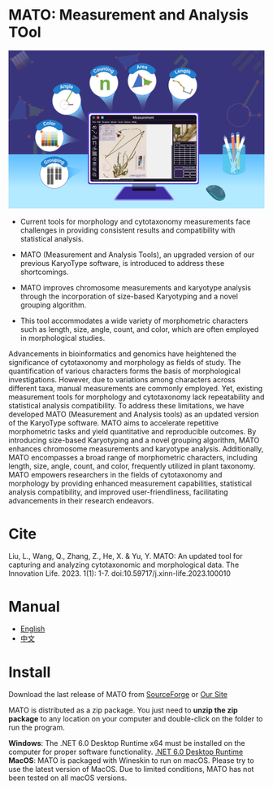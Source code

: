 # MATO: Measurement and Analysis TOol
![fig1](./icons/fig0.png)

- Current tools for morphology and cytotaxonomy measurements face challenges in providing consistent results and compatibility with statistical analysis.

- MATO (Measurement and Analysis Tools), an upgraded version of our previous KaryoType software, is introduced to address these shortcomings.
- MATO improves chromosome measurements and karyotype analysis through the incorporation of size-based Karyotyping and a novel grouping algorithm.

- This tool accommodates a wide variety of morphometric characters such as length, size, angle, count, and color, which are often employed in morphological studies.

Advancements in bioinformatics and genomics have heightened the significance of cytotaxonomy and morphology as fields of study. The quantification of various characters forms the basis of morphological investigations. However, due to variations among characters across different taxa, manual measurements are commonly employed. Yet, existing measurement tools for morphology and cytotaxonomy lack repeatability and statistical analysis compatibility. To address these limitations, we have developed MATO (Measurement and Analysis tools) as an updated version of the KaryoType software. MATO aims to accelerate repetitive morphometric tasks and yield quantitative and reproducible outcomes. By introducing size-based Karyotyping and a novel grouping algorithm, MATO enhances chromosome measurements and karyotype analysis. Additionally, MATO encompasses a broad range of morphometric characters, including length, size, angle, count, and color, frequently utilized in plant taxonomy. MATO empowers researchers in the fields of cytotaxonomy and morphology by providing enhanced measurement capabilities, statistical analysis compatibility, and improved user-friendliness, facilitating advancements in their research endeavors.

# Cite
Liu, L., Wang, Q., Zhang, Z., He, X. & Yu, Y. MATO: An updated tool for capturing and analyzing cytotaxonomic and morphological data. The Innovation Life. 2023. 1(1): 1-7. doi:10.59717/j.xinn-life.2023.100010


# Manual
- [English](./manual_en.pdf) 
- [中文](./manual_zh_cn.pdf)

# Install
Download the last release of MATO from [SourceForge](https://sourceforge.net/projects/karyotype/files/) or [Our Site](http://life-bioinfo.tpddns.cn:8445/database/app/MATO/)

MATO is distributed as a zip package. You just need to **unzip the zip package** to any location on your computer and double-click on the folder to run the program.

**Windows**: The .NET 6.0 Desktop Runtime x64 must be installed on the computer for proper software functionality.
[.NET 6.0 Desktop Runtime](https://dotnet.microsoft.com/zh-cn/download/dotnet/thank-you/runtime-desktop-6.0.21-windows-x64-installer)
**MacOS**: MATO is packaged with Wineskin to run on macOS. Please try to use the latest version of MacOS. Due to limited conditions, MATO has not been tested on all macOS versions.
